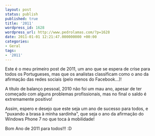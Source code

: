 ```yaml
---
layout: post
status: publish
published: true
title: '2011'
wordpress_id: 1628
wordpress_url: http://www.pedrolamas.com/?p=1628
date: 2011-01-01 12:21:47.000000000 +00:00
categories:
- Geral
tags:
- '2011'
---
```

Este é o meu primeiro post de 2011, um ano que se espera de crise para todos os Portugueses, mas que os analistas classificam como o ano da afirmação das redes sociais (pelo menos do Facebook...)!

A título de balanço pessoal, 2010 não foi um mau ano, apesar de ter começado com alguns problemas profissionais, mas no final o saldo é extremamente positivo!

Assim, espero e desejo que este seja um ano de sucesso para todos, e "puxando a brasa à minha sardinha", que seja o ano da afirmação do Windows Phone 7 no que toca à mobilidade!

Bom Ano de 2011 para todos!!! :D
